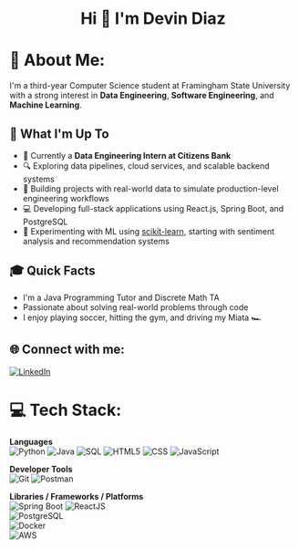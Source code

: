 <h1 align="center">Hi 👋 I'm Devin Diaz</h1>

# 💫 About Me:
I'm a third-year Computer Science student at Framingham State University with a strong interest in **Data Engineering**, **Software Engineering**, and **Machine Learning**.

## 🚀 What I'm Up To
- 🏦 Currently a **Data Engineering Intern at Citizens Bank**
- 🔍 Exploring data pipelines, cloud services, and scalable backend systems
- 🤖 Building projects with real-world data to simulate production-level engineering workflows
- 💻 Developing full-stack applications using React.js, Spring Boot, and PostgreSQL
- 🧠 Experimenting with ML using [scikit-learn](https://scikit-learn.org/), starting with sentiment analysis and recommendation systems

## 🎓 Quick Facts
- I'm a Java Programming Tutor and Discrete Math TA
- Passionate about solving real-world problems through code
- I enjoy playing soccer, hitting the gym, and driving my Miata 🏎️

## 🌐 Connect with me:
[![LinkedIn](https://img.shields.io/badge/LinkedIn-%230077B5.svg?logo=linkedin&logoColor=white)](https://www.linkedin.com/in/diazdevin/)

# 💻 Tech Stack:
**Languages**  
![Python](https://img.shields.io/badge/python-%233776AB.svg?style=for-the-badge&logo=python&logoColor=white) 
![Java](https://img.shields.io/badge/java-%23ED8B00.svg?style=for-the-badge&logo=java&logoColor=white) 
![SQL](https://img.shields.io/badge/sql-%2307405e.svg?style=for-the-badge&logo=postgresql&logoColor=white) 
![HTML5](https://img.shields.io/badge/html5-%23E34F26.svg?style=for-the-badge&logo=html5&logoColor=white) 
![CSS](https://img.shields.io/badge/css-%231572B6.svg?style=for-the-badge&logo=css3&logoColor=white) 
![JavaScript](https://img.shields.io/badge/javascript-%23323330.svg?style=for-the-badge&logo=javascript&logoColor=%23F7DF1E)

**Developer Tools**  
![Git](https://img.shields.io/badge/git-%23F05033.svg?style=for-the-badge&logo=git&logoColor=white) 
![Postman](https://img.shields.io/badge/Postman-FF6C37?style=for-the-badge&logo=postman&logoColor=white)

**Libraries / Frameworks / Platforms**  
![Spring Boot](https://img.shields.io/badge/Spring_Boot-F2F4F9?style=for-the-badge&logo=spring-boot) 
![ReactJS](https://img.shields.io/badge/react-%2320232a.svg?style=for-the-badge&logo=react&logoColor=%2361DAFB)  
![PostgreSQL](https://img.shields.io/badge/PostgreSQL-316192?style=for-the-badge&logo=postgresql&logoColor=white)  
![Docker](https://img.shields.io/badge/docker-%230db7ed.svg?style=for-the-badge&logo=docker&logoColor=white)  
![AWS](https://img.shields.io/badge/AWS-%23232F3E.svg?style=for-the-badge&logo=amazon-aws&logoColor=white)  
